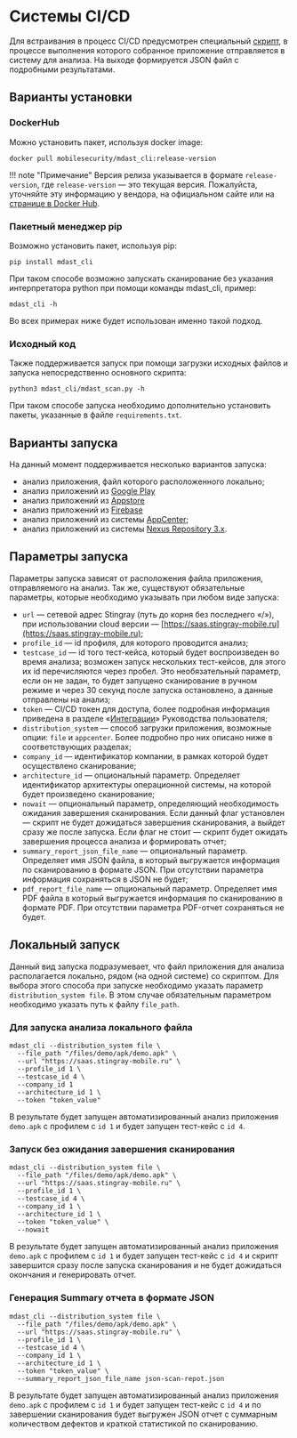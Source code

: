 # Системы CI/CD

Для встраивания в процесс CI/CD предусмотрен специальный [скрипт](https://github.com/Dynamic-Mobile-Security/mdast-cli), в процессе выполнения которого собранное приложение отправляется в систему для анализа. На выходе формируется JSON файл с подробными результатами.

## Варианты установки

### DockerHub

Можно установить пакет, используя docker image:

    docker pull mobilesecurity/mdast_cli:release-version

!!! note "Примечание"
    Версия релиза указывается в формате `release-version`, где `release-version` — это текущая версия. Пожалуйста, уточняйте эту информацию у вендора, на официальном сайте или на [странице в Docker Hub](https://hub.docker.com/repository/docker/mobilesecurity/mdast_cli).

### Пакетный менеджер pip

Возможно установить пакет, используя pip:

    pip install mdast_cli

При таком способе возможно запускать сканирование без указания интерпретатора python при помощи команды mdast_cli, пример:

    mdast_cli -h

Во всех примерах ниже будет использован именно такой подход.

### Исходный код

Также поддерживается запуск при помощи загрузки исходных файлов и запуска непосредственно основного скрипта:

    python3 mdast_cli/mdast_scan.py -h

При таком способе запуска необходимо дополнительно установить пакеты, указанные в файле `requirements.txt`.

## Варианты запуска

На данный момент поддерживается несколько вариантов запуска:

* анализ приложения, файл которого расположенного локально;
* анализ приложений из [Google Play](https://play.google.com/store/apps)
* анализ приложений из [Appstore](https://www.apple.com/app-store/)
* анализ приложений из [Firebase](https://firebase.google.com/)
* анализ приложений из системы [AppCenter](https://appcenter.ms/);
* анализ приложений из системы [Nexus Repository 3.x](https://help.sonatype.com/repomanager3).

## Параметры запуска

Параметры запуска зависят от расположения файла приложения, отправляемого на анализ. Так же, существуют обязательные параметры, которые необходимо указывать при любом виде запуска:

* `url` — сетевой адрес Stingray (путь до корня без последнего «/»), при использовании cloud версии — [https://saas.stingray-mobile.ru](https://saas.stingray-mobile.ru);
* `profile_id` — id профиля, для которого проводится анализ;
* `testcase_id` — id того тест-кейса, который будет воспроизведен во время анализа; возможен запуск нескольких тест-кейсов, для этого их id перечисляются через пробел. Это необязательный параметр, если он не задан, то будет запущено сканирование в ручном режиме и через 30 секунд после запуска остановлено, а данные отправлены на анализ;
* `token` — CI/CD токен для доступа, более подробная информация приведена в разделе «[Интеграции](./integracii.md)» Руководства пользователя;
* `distribution_system` — способ загрузки приложения, возможные опции: `file` и `appcenter`. Более подробно про них описано ниже в соответствующих разделах;
* `company_id` — идентификатор компании, в рамках которой будет осуществлено сканирование;
* `architecture_id` — опциональный параметр. Определяет идентификатор архитектуры операционной системы, на которой будет произведено сканирование;
* `nowait` — опциональный параметр, определяющий необходимость ожидания завершения сканирования. Если данный флаг установлен — скрипт не будет дожидаться завершения сканирования, а выйдет сразу же после запуска. Если флаг не стоит — скрипт будет ожидать завершения процесса анализа и формировать отчет;
* `summary_report_json_file_name` — опциональный параметр. Определяет имя JSON файла, в который выгружается информация по сканированию в формате JSON. При отсутствии параметра информация сохраняться в JSON не будет;
* `pdf_report_file_name` — опциональный параметр. Определяет имя PDF файла в который выгружается информация по сканированию в формате PDF. При отсутствии параметра PDF-отчет сохраняться не будет.

## Локальный запуск

Данный вид запуска подразумевает, что файл приложения для анализа располагается локально, рядом (на одной системе) со скриптом. Для выбора этого способа при запуске необходимо указать параметр `distribution_system file`. В этом случае обязательным параметром необходимо указать путь к файлу `file_path`.

### Для запуска анализа локального файла

    mdast_cli --distribution_system file \
      --file_path "/files/demo/apk/demo.apk" \
      --url "https://saas.stingray-mobile.ru" \
      --profile_id 1 \
      --testcase_id 4 \
      --company_id 1 
      --architecture_id 1 \
      --token "token_value" 

В результате будет запущен автоматизированный анализ приложения `demo.apk` с профилем с `id 1` и будет запущен тест-кейс с `id 4`.

### Запуск без ожидания завершения сканирования

    mdast_cli --distribution_system file \
      --file_path "/files/demo/apk/demo.apk" \ 
      --url "https://saas.stingray-mobile.ru" \
      --profile_id 1 \
      --testcase_id 4 \
      --company_id 1 \ 
      --architecture_id 1 \
      --token "token_value" \
      --nowait

В результате будет запущен автоматизированный анализ приложения `demo.apk` с профилем с `id 1` и будет запущен тест-кейс с `id 4` и скрипт завершится сразу после запуска сканирования и не будет дожидаться окончания и генерировать отчет.

### Генерация Summary отчета в формате JSON

    mdast_cli --distribution_system file \
      --file_path "/files/demo/apk/demo.apk" \ 
      --url "https://saas.stingray-mobile.ru" \
      --profile_id 1 \
      --testcase_id 4 \
      --company_id 1 \
      --architecture_id 1 \
      --token "token_value" \
      --summary_report_json_file_name json-scan-repot.json

В результате будет запущен автоматизированный анализ приложения `demo.apk` с профилем с `id 1` и будет запущен тест-кейс с `id 4` и по завершении сканирования будет выгружен JSON отчет с суммарным количеством дефектов и краткой статистикой по сканированию.